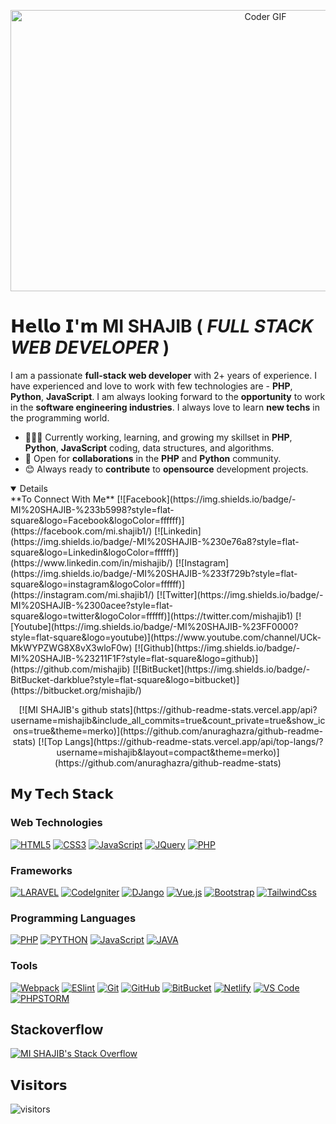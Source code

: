 <p align="center"><img src="https://media.giphy.com/media/gh0RRgkTXedvF0pDc0/giphy.gif" alt="Coder GIF" width="800" height="450"></p>

# 𝗛𝗲𝗹𝗹𝗼 𝗜'𝗺 MI SHAJIB ( _FULL STACK WEB DEVELOPER_ )

I am a passionate **full-stack web developer** with 2+ years of experience. I have experienced and love to work with few technologies are - **PHP**, **Python**, **JavaScript**. I am always looking forward to the **opportunity** to work in the **software engineering industries**. I always love to learn **new techs** in the programming world.

- 👨🏽‍💻 Currently working, learning, and growing my skillset in **PHP**, **Python**, **JavaScript** coding, data structures, and algorithms.
- 🤝 Open for **collaborations** in the **PHP** and **Python** community.
- 😊 Always ready to **contribute** to **opensource** development projects.

<details open>
**To Connect With Me**
[![Facebook](https://img.shields.io/badge/-MI%20SHAJIB-%233b5998?style=flat-square&logo=Facebook&logoColor=ffffff)](https://facebook.com/mi.shajib1/)
[![Linkedin](https://img.shields.io/badge/-MI%20SHAJIB-%230e76a8?style=flat-square&logo=Linkedin&logoColor=ffffff)](https://www.linkedin.com/in/mishajib/)
[![Instagram](https://img.shields.io/badge/-MI%20SHAJIB-%233f729b?style=flat-square&logo=instagram&logoColor=ffffff)](https://instagram.com/mi.shajib1/)
[![Twitter](https://img.shields.io/badge/-MI%20SHAJIB-%2300acee?style=flat-square&logo=twitter&logoColor=ffffff)](https://twitter.com/mishajib1)
[![Youtube](https://img.shields.io/badge/-MI%20SHAJIB-%23FF0000?style=flat-square&logo=youtube)](https://www.youtube.com/channel/UCk-MkWYPZWG8X8vX3wloF0w)
[![Github](https://img.shields.io/badge/-MI%20SHAJIB-%23211F1F?style=flat-square&logo=github)](https://github.com/mishajib)
[![BitBucket](https://img.shields.io/badge/-BitBucket-darkblue?style=flat-square&logo=bitbucket)](https://bitbucket.org/mishajib/)
</details>

<p align="center">
  [![MI SHAJIB's github stats](https://github-readme-stats.vercel.app/api?username=mishajib&include_all_commits=true&count_private=true&show_icons=true&theme=merko)](https://github.com/anuraghazra/github-readme-stats)
  [![Top Langs](https://github-readme-stats.vercel.app/api/top-langs/?username=mishajib&layout=compact&theme=merko)](https://github.com/anuraghazra/github-readme-stats)
</p>

## 𝗠𝘆 𝗧𝗲𝗰h 𝗦𝘁𝗮𝗰𝗸

### Web Technologies

[![HTML5](https://img.shields.io/badge/-HTML5-%23E44D27?style=flat-square&logo=html5&logoColor=ffffff)](https://www.w3schools.com/html/default.asp)
[![CSS3](https://img.shields.io/badge/-CSS3-%231572B6?style=flat-square&logo=css3)](https://www.w3schools.com/css/default.asp)
[![JavaScript](https://img.shields.io/badge/-JavaScript-%23F7DF1C?style=flat-square&logo=javascript&logoColor=000000&labelColor=%23F7DF1C&color=%23FFCE5A)](https://www.javascript.com/)
[![JQuery](https://img.shields.io/badge/-Jquery-%23F7DF1C?style=flat-square&logo=jquery&logoColor=ffffff&color=%230769AD)](https://jquery.com/)
[![PHP](http://img.shields.io/badge/-PHP-%23F7DF1C?style=flat-square&logo=php&logoColor=ffffff&color=%23777BB4)](https://www.php.net/)

### Frameworks

[![LARAVEL](http://img.shields.io/badge/-Laravel-%23F7DF1C?style=flat-square&logo=laravel&logoColor=ffffff&color=%23FF2D20)](https://laravel.com/)
[![CodeIgniter](http://img.shields.io/badge/-CodeIgniter-%23F7DF1C?style=flat-square&logo=CodeIgniter&logoColor=ffffff&color=%23EE4623)](http://codeigniter.com/)
[![DJango](https://img.shields.io/badge/-DJango-563D7C?style=flat-square&logo=Django&logoColor=ffffff&color=%23092E20)](https://www.djangoproject.com/)
[![Vue.js](http://img.shields.io/badge/-Vue%20Js-%2341B883?style=flat-square&logo=Vue.js&logoColor=ffffff&color=%234FC08D)](https://vuejs.org/)
[![Bootstrap](https://img.shields.io/badge/-Bootstrap-563D7C?style=flat-square&logo=bootstrap)](https://getbootstrap.com/)
[![TailwindCss](https://img.shields.io/badge/-TailwindCss-%231a202c?style=flat-square&logo=tailwind-css)](https://tailwindcss.com/)

### Programming Languages

[![PHP](http://img.shields.io/badge/-PHP-%23F7DF1C?style=flat-square&logo=php&logoColor=ffffff&color=%23777BB4)](https://www.php.net/)
[![PYTHON](http://img.shields.io/badge/-PYTHON-%23F7DF1C?style=flat-square&logo=python&logoColor=ffffff&color=%233776AB)](https://www.python.org/)
[![JavaScript](https://img.shields.io/badge/-JavaScript-%23F7DF1C?style=flat-square&logo=javascript&logoColor=000000&labelColor=%23F7DF1C&color=%23FFCE5A)](https://www.javascript.com/)
[![JAVA](http://img.shields.io/badge/-JAVA-%23F7DF1C?style=flat-square&logo=java&logoColor=ffffff&color=%23007396)](https://www.java.com/en/)

### Tools

[![Webpack](https://img.shields.io/badge/-Webpack-%232C3A42?style=flat-square&logo=webpack)](https://webpack.js.org/)
[![ESlint](https://img.shields.io/badge/-ESLint-%234B32C3?style=flat-square&logo=eslint)](https://eslint.org/)
[![Git](https://img.shields.io/badge/-Git-%23F05032?style=flat-square&logo=git&logoColor=%23ffffff)](https://git-scm.com/)
[![GitHub](https://img.shields.io/badge/-GitHub-181717?style=flat-square&logo=github)](https://github.com/mishajib)
[![BitBucket](https://img.shields.io/badge/-BitBucket-darkblue?style=flat-square&logo=bitbucket)](https://bitbucket.org/mishajib/)
[![Netlify](https://img.shields.io/badge/-Netlify-%2300C7B7?style=flat-square&logo=netlify&logoColor=ffffff)](https://www.netlify.com/)
[![VS Code](https://img.shields.io/badge/-VSCode-%23007ACC?style=flat-square&logo=visual-studio-code)](https://code.visualstudio.com/)
[![PHPSTORM](https://img.shields.io/badge/-PhpStorm-%239250f5?style=flat-square&logo=phpstorm)](https://www.jetbrains.com/phpstorm/)

## Stackoverflow

[![MI SHAJIB's Stack Overflow](https://github-readme-stackoverflow.vercel.app/?userID=9986054&theme=dark)](https://stackoverflow.com/users/9986054/mi-shajib)

## 𝗩𝗶𝘀𝗶𝘁𝗼𝗿𝘀

![visitors](https://visitor-badge.glitch.me/badge?page_id=mishajib)

<!--
**mishajib/mishajib** is a ✨ _special_ ✨ repository because its `README.md` (this file) appears on your GitHub profile.

Here are some ideas to get you started:

- 🔭 I’m currently working on ...
- 🌱 I’m currently learning ...
- 👯 I’m looking to collaborate on ...
- 🤔 I’m looking for help with ...
- 💬 Ask me about ...
- 📫 How to reach me: ...
- 😄 Pronouns: ...
- ⚡ Fun fact: ...
-->
